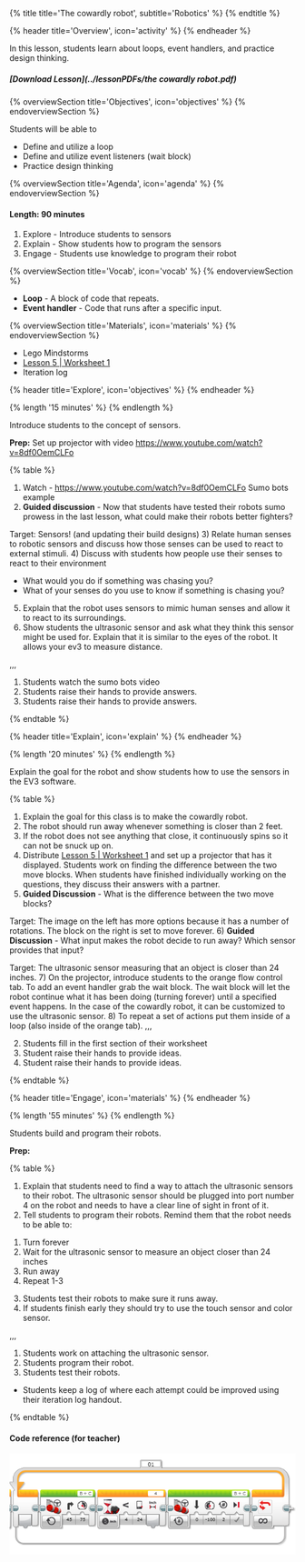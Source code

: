 {% title title='The cowardly robot', subtitle='Robotics' %}
{% endtitle %}

{% header title='Overview', icon='activity' %}
{% endheader %}

In this lesson, students learn about loops, event handlers, and practice design thinking.

##### [Download Lesson](../lessonPDFs/the cowardly robot.pdf)

{% overviewSection title='Objectives', icon='objectives' %}
{% endoverviewSection %}

Students will be able to
 - Define and utilize a loop
 - Define and utilize event listeners (wait block)
 - Practice design thinking

{% overviewSection title='Agenda', icon='agenda' %}
{% endoverviewSection %}

#### Length: 90 minutes

1. Explore - Introduce students to sensors
2. Explain - Show students how to program the sensors
3. Engage - Students use knowledge to program their robot

{% overviewSection title='Vocab', icon='vocab' %}
{% endoverviewSection %}

- **Loop** - A block of code that repeats.
- **Event handler** - Code that runs after a specific input.

{% overviewSection title='Materials', icon='materials' %}
{% endoverviewSection %}

- Lego Mindstorms
- [Lesson 5 | Worksheet 1][worksheet1]
- Iteration log

{% header title='Explore', icon='objectives' %}
{% endheader %}

{% length '15 minutes' %}
{% endlength %}

Introduce students to the concept of sensors.

**Prep:** Set up projector with video https://www.youtube.com/watch?v=8df0OemCLFo

{% table %}

1) Watch - https://www.youtube.com/watch?v=8df0OemCLFo Sumo bots example
2) **Guided discussion** - Now that students have tested their robots sumo prowess in the last lesson, what could make their robots better fighters?

Target: Sensors! (and updating their build designs)
3) Relate human senses to robotic sensors and discuss how those senses can be used to react to external stimuli.
4) Discuss with students how people use their senses to react to their environment
  - What would you do if something was chasing you?
  - What of your senses do you use to know if something is chasing you?
5) Explain that the robot uses sensors to mimic human senses and allow it to react to its surroundings.
6) Show students the ultrasonic sensor and ask what they think this sensor might be used for. Explain that it is similar to the eyes of the robot. It allows your ev3 to measure distance.

,,,

1) Students watch the sumo bots video
2) Students raise their hands to provide answers.
4) Students raise their hands to provide answers.

{% endtable %}

{% header title='Explain', icon='explain' %}
{% endheader %}

{% length '20 minutes' %}
{% endlength %}

Explain the goal for the robot and show students how to use the sensors in the EV3 software.

{% table %}

1) Explain the goal for this class is to make the cowardly robot.
2) The robot should run away whenever something is closer than 2 feet.
3) If the robot does not see anything that close, it continuously spins so it can not be snuck up on.
4) Distribute [Lesson 5 | Worksheet 1][worksheet1] and set up a projector that has it displayed. Students work on finding the difference between the two move blocks. When students have finished individually working on the questions, they discuss their answers with a partner.
5) **Guided Discussion** - What is the difference between the two move blocks?

Target: The image on the left has more options because it has a number of rotations. The block on the right is set to move forever.
6) **Guided Discussion** - What input makes the robot decide to run away? Which sensor provides that input?

Target: The ultrasonic sensor measuring that an object is closer than 24 inches.
7) On the projector, introduce students to the orange flow control tab. To add an event handler grab the wait block. The wait block will let the robot continue what it has been doing (turning forever) until a specified event happens. In the case of the cowardly robot, it can be customized to use the ultrasonic sensor.
8) To repeat a set of actions put them inside of a loop (also inside of the orange tab).
,,,

2) Students fill in the first section of their worksheet
3) Student raise their hands to provide ideas.
4) Student raise their hands to provide ideas.

{% endtable %}

{% header title='Engage', icon='materials' %}
{% endheader %}

{% length '55 minutes' %}
{% endlength %}

Students build and program their robots.

**Prep:**

{% table %}

1) Explain that students need to find a way to attach the ultrasonic sensors to their robot. The ultrasonic sensor should be plugged into port number 4 on the robot and needs to have a clear line of sight in front of it.
2) Tell students to program their robots. Remind them that the robot needs to be able to:
  1. Turn forever
  2. Wait for the ultrasonic sensor to measure an object closer than 24 inches
  3. Run away
  4. Repeat 1-3
3) Students test their robots to make sure it runs away.
4) If students finish early they should try to use the touch sensor and color sensor.

,,,

1) Students work on attaching the ultrasonic sensor.
2) Students program their robot.
3) Students test their robots.
  - Students keep a log of where each attempt could be improved using their iteration log handout.


{% endtable %}


#### Code reference (for teacher)

![cowardly robot code](../images/cowardly_robot.png)

[worksheet1]: ../worksheets/lesson5-worksheet1.pdf
